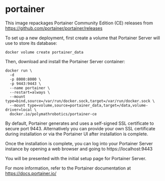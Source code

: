 # portainer

This image repackages Portainer Community Edition (CE) releases from https://github.com/portainer/portainer/releases

To set up a new deployment, first create a volume that Portainer Server
will use to store its database:

```
docker volume create portainer_data
```

Then, download and install the Portainer Server container:

```
docker run \
  -d
  -p 8000:8000 \
  -p 9443:9443 \
  --name portainer \
  --restart=always \
  --mount type=bind,source=/var/run/docker.sock,target=/var/run/docker.sock \
  --mount type=volume,source=portainer_data,target=/data,volume-driver=local \
  docker.io/polymathrobotics/portainer-ce
```

By default, Portainer generates and uses a self-signed SSL certificate to secure port 9443. Alternatively you can provide your own SSL certificate during installation or via the Portainer UI after installation is complete.

Once the installation is complete, you can log into your Portainer Server instance by opening a web browser and going to https://localhost:9443

You will be presented with the initial setup page for Portainer Server.

For more information, refer to the Portainer documentation at https://docs.portainer.io/
